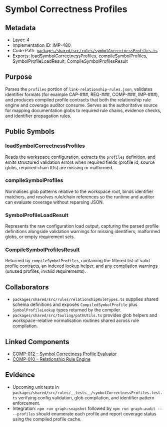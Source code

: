 # Symbol Correctness Profiles

## Metadata
- Layer: 4
- Implementation ID: IMP-480
- Code Path: [`packages/shared/src/rules/symbolCorrectnessProfiles.ts`](../../../packages/shared/src/rules/symbolCorrectnessProfiles.ts)
- Exports: loadSymbolCorrectnessProfiles, compileSymbolProfiles, SymbolProfileLoadResult, CompileSymbolProfilesResult

## Purpose
Parses the `profiles` portion of `link-relationship-rules.json`, validates identifier formats (for example CAP-###, REQ-###, COMP-###, IMP-###), and produces compiled profile contracts that both the relationship rule engine and coverage auditor consume. Serves as the authoritative source for mapping documentation globs to required rule chains, evidence checks, and identifier propagation rules.

## Public Symbols

### loadSymbolCorrectnessProfiles
Reads the workspace configuration, extracts the `profiles` definition, and emits structured validation errors when required fields (profile id, source globs, required chain IDs) are missing or malformed.

### compileSymbolProfiles
Normalises glob patterns relative to the workspace root, binds identifier matchers, and resolves rule/chain references so the runtime and auditor can evaluate coverage without reparsing JSON.

### SymbolProfileLoadResult
Represents the raw configuration load output, capturing the parsed profile definitions alongside validation warnings for missing identifiers, malformed globs, or empty requirement sets.

### CompileSymbolProfilesResult
Returned by `compileSymbolProfiles`, containing the filtered list of valid profile contracts, an indexed lookup helper, and any compilation warnings (unused profiles, invalid requirements).

## Collaborators
- `packages/shared/src/rules/relationshipRuleTypes.ts` supplies shared schema definitions and exposes `CompiledSymbolProfile` plus `SymbolProfileLookup` types returned by the compiler.
- `packages/shared/src/tooling/pathUtils.ts` provides glob helpers and workspace-relative normalisation routines shared across rule compilation.

## Linked Components
- [COMP-012 – Symbol Correctness Profile Evaluator](/.mdmd/layer-3/relationship-rule-engine.mdmd.md#comp012-symbol-correctness-profile-evaluator)
- [COMP-010 – Relationship Rule Engine](/.mdmd/layer-3/relationship-rule-engine.mdmd.md#comp010-relationship-rule-engine)

## Evidence
- Upcoming unit tests in `packages/shared/src/rules/__tests__/symbolCorrectnessProfiles.test.ts` verifying config validation, glob compilation, and identifier pattern enforcement.
- Integration: `npm run graph:snapshot` followed by `npm run graph:audit -- --profiles` should enumerate each profile and report coverage status using the compiled profile cache.

